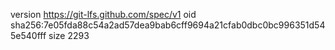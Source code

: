 version https://git-lfs.github.com/spec/v1
oid sha256:7e05fda88c54a2ad57dea9bab6cff9694a21cfab0dbc0bc996351d545e540fff
size 2293
